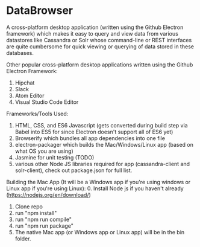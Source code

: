 # DataBrowser
A cross-platform desktop application (written using the Github Electron framework) which makes it easy to query and view data from various datastores like Cassandra or Solr whose command-line or REST interfaces are quite cumbersome for quick viewing or querying of data stored in these databases.

Other popular cross-platform desktop applications written using the Github Electron Framework:
1. Hipchat
2. Slack
3. Atom Editor
4. Visual Studio Code Editor

Frameworks/Tools Used:
1. HTML, CSS, and ES6 Javascript (gets converted during build step via Babel into ES5 for since Electron doesn't support all of ES6 yet)
2. Browserify which bundles all app dependencies into one file
3. electron-packager which builds the Mac/Windows/Linux app (based on what OS you are using)
4. Jasmine for unit testing (TODO)
5. various other Node JS libraries required for app (cassandra-client and solr-client), check out package.json for full list.

Building the Mac App (It will be a Windows app if you're using windows or Linux app if you're using Linux):
0. Install Node js if you haven't already (https://nodejs.org/en/download/)
1. Clone repo
2. run "npm install"
3. run "npm run compile"
4. run "npm run package"
5. The native Mac app (or Windows app or Linux app) will be in the bin folder.